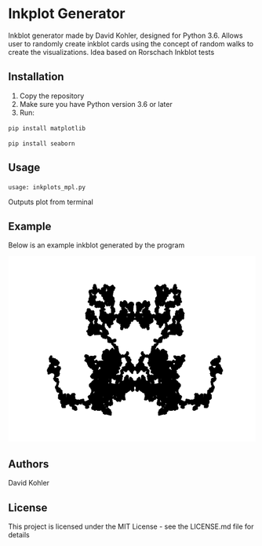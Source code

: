 # Inkplot Generator

Inkblot generator made by David Kohler, designed for Python 3.6. Allows user to randomly create inkblot cards using the concept of random walks to create the visualizations. Idea based on Rorschach Inkblot tests

## Installation

1. Copy the repository 
2. Make sure you have Python version 3.6 or later
3. Run:

`pip install matplotlib`

`pip install seaborn`

## Usage

`usage: inkplots_mpl.py`

Outputs plot from terminal

## Example

Below is an example inkblot generated by the program

![Example Inkblot](exInk.png)

## Authors

David Kohler

## License

This project is licensed under the MIT License - see the LICENSE.md file for details

